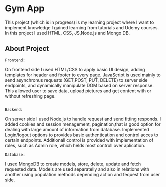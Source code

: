 # Gym App
This project (which is in progress) is my learning project where I want to implement knowledge I gained learning from tutorials and Udemy courses.
In this project I used HTML, CSS, JS,Node.js and Mongo DB. 

## About Project

```
Frontend:

```
On frontend side I used  HTML/CSS to apply basic UI design, adding templates for header and footer to every page.
JavaScript is used mainly to send asynchronus requests (GET,POST, PUT, DELETE) to server side endpoints, and dynamically manipulate DOM based on server response. This allowed user to save data, upload pictures and get content with or without refreshing page.
```

Backend:

```
On server side I used Node.js to handle request and send fitting responds. I added cookies and session menagement, pagination,that is good option for dealing with large amount of information from database. Implemented Login/logout options to provides basic authentication and control acces to certain endpoints.
Additionall control is provided with implementation of roles, such as Admin role, which helds most controll over aplication.

```
Database:

```
I used MongoDB to create models, store, delete, update and fetch requested data. Models are used separatelly and also in relations with another using population methods depending action and fequest from user side.


